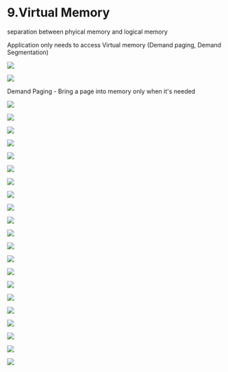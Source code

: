 # 9.Virtual Memory

separation between phyical memory and logical memory 

Application only needs to access Virtual memory \(Demand paging, Demand Segmentation\)

![](../.gitbook/assets/image%20%28130%29.png)



![](../.gitbook/assets/image%20%28112%29.png)



Demand Paging - Bring a page into memory only when it's needed

![](../.gitbook/assets/image%20%2853%29.png)

![](../.gitbook/assets/image%20%2837%29.png)

![](../.gitbook/assets/image%20%2889%29.png)

![](../.gitbook/assets/image%20%28156%29.png)

![](../.gitbook/assets/image%20%28118%29.png)

![](../.gitbook/assets/image%20%28126%29.png)

![](../.gitbook/assets/image%20%2813%29.png)



![](../.gitbook/assets/image%20%28162%29.png)



![](../.gitbook/assets/image%20%2896%29.png)

![](../.gitbook/assets/image%20%28128%29.png)

![](../.gitbook/assets/image%20%28153%29.png)

![](../.gitbook/assets/image%20%2825%29.png)

![](../.gitbook/assets/image%20%282%29.png)

![](../.gitbook/assets/image%20%2812%29.png)

![](../.gitbook/assets/image%20%2892%29.png)



![](../.gitbook/assets/image%20%28144%29.png)

![](../.gitbook/assets/image%20%2877%29.png)

![](../.gitbook/assets/image%20%28124%29.png)

![](../.gitbook/assets/image%20%2823%29.png)

![](../.gitbook/assets/image%20%28102%29.png)

![](../.gitbook/assets/image.png)

